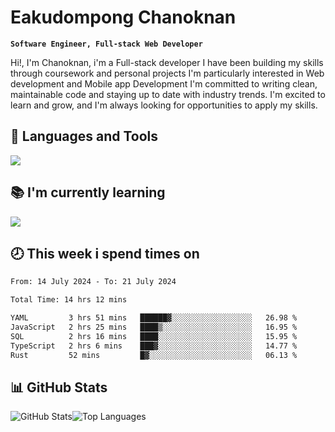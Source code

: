 # Eakudompong Chanoknan

**`Software Engineer, Full-stack Web Developer`**

<p>Hi!, I'm Chanoknan, i'm a Full-stack developer I have been building my skills
through coursework and personal projects I'm particularly interested in Web development
and Mobile app Development I'm committed to writing clean, maintainable
code and staying up to date with industry trends. I'm excited to learn
and grow, and I'm always looking for opportunities to apply my skills.</p>

## 🔧 Languages and Tools

  <a href="https://skillicons.dev">
    <img src="https://skillicons.dev/icons?i=typescript,javascript,html,css,php,java,python,laravel,nodejs,mongodb,react,nextjs,tailwind,mysql,planetscale,postgres,firebase&perline=9" />
  </a>
  
## 📚 I'm currently learning
  <a href="https://skillicons.dev">
    <img src="https://skillicons.dev/icons?i=go,rust,kotlin,androidstudio,graphql,docker,kubernetes,gcp,aws" />
  </a>

## 🕗 This week i spend times on

<!--START_SECTION:waka-->

```txt
From: 14 July 2024 - To: 21 July 2024

Total Time: 14 hrs 12 mins

YAML         3 hrs 51 mins   ██████▓░░░░░░░░░░░░░░░░░░   26.98 %
JavaScript   2 hrs 25 mins   ████▒░░░░░░░░░░░░░░░░░░░░   16.95 %
SQL          2 hrs 16 mins   ████░░░░░░░░░░░░░░░░░░░░░   15.95 %
TypeScript   2 hrs 6 mins    ███▓░░░░░░░░░░░░░░░░░░░░░   14.77 %
Rust         52 mins         █▓░░░░░░░░░░░░░░░░░░░░░░░   06.13 %
```

<!--END_SECTION:waka-->

## 📊 GitHub Stats

<p style="display: flex">
  <img alt="GitHub Stats" src="https://github-readme-stats.vercel.app/api?username=EC-9624&show_icons=true&theme=gruvbox&count_private=true"/>
  <img alt="Top Languages" src="https://github-readme-stats.vercel.app/api/top-langs/?username=EC-9624&layout=compact&theme=gruvbox" />  
</p>
